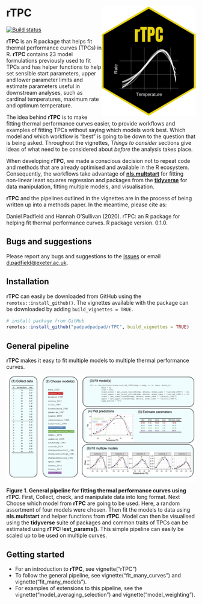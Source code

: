 
<!-- README.md is generated from README.Rmd. Please edit that file -->

# **rTPC** <img src="logo.png" width="250" align="right" />

<!-- badges: start -->

[![Build
status](https://travis-ci.org/padpadpadpad/rTPC.svg?branch=master)](https://travis-ci.org/padpadpadpad/rTPC)
<!-- badges: end -->

**rTPC** is an R package that helps fit thermal performance curves
(TPCs) in R. **rTPC** contains 23 model formulations previously used to
fit TPCs and has helper functions to help set sensible start parameters,
upper and lower parameter limits and estimate parameters useful in
downstream analyses, such as cardinal temperatures, maximum rate and
optimum temperature.

The idea behind **rTPC** is to make fitting thermal performance curves
easier, to provide workflows and examples of fitting TPCs without saying
which models work best. Which model and which workflow is “best” is
going to be down to the question that is being asked. Throughout the
vignettes, *Things to consider* sections give ideas of what need to be
considered about *before* the analysis takes place.

When developing **rTPC**, we made a conscious decision not to repeat
code and methods that are already optimised and available in the R
ecosystem. Consequently, the workflows take advantage of
[**nls.multstart**](https://github.com/padpadpadpad/nls.multstart) for
fitting non-linear least squares regression and packages from the
[**tidyverse**](https://www.tidyverse.org) for data manipulation,
fitting multiple models, and visualisation.

**rTPC** and the pipelines outlined in the vignettes are in the process
of being written up into a methods paper. In the meantime, please cite
as:

Daniel Padfield and Hannah O’Sullivan (2020). rTPC: an R package for
helping fit thermal performance curves. R package version. 0.1.0.

## Bugs and suggestions

Please report any bugs and suggestions to the
[Issues](https://github.com/padpadpadpad/rTPC/issues) or email
<d.padfield@exeter.ac.uk>.

## Installation

**rTPC** can easily be downloaded from GitHub using the
`remotes::install_github()`. The vignettes available with the package
can be downloaded by adding `build_vignettes = TRUE`.

``` r
# install package from GitHub
remotes::install_github("padpadpadpad/rTPC", build_vignettes = TRUE)
```

## General pipeline

**rTPC** makes it easy to fit multiple models to multiple thermal
performance curves.

<img src="man/figures/rTPC_pipeline.png" width="1000" align="center" />

**Figure 1. General pipeline for fitting thermal performance curves
using rTPC**. First, Collect, check, and manipulate data into long
format. Next Choose which model from **rTPC** are going to be used.
Here, a random assortment of four models were chosen. Then fit the
models to data using **nls.multstart** and helper functions from
**rTPC**. Model can then be visualised using the **tidyverse** suite of
packages and common traits of TPCs can be estimated using
**rTPC::est\_params()**. This simple pipeline can easily be scaled up to
be used on multiple curves.

## Getting started

  - For an introduction to **rTPC**, see vignette(“rTPC”)
  - To follow the general pipeline, see vignette(“fit\_many\_curves”)
    and vignette(“fit\_many\_models”).
  - For examples of extensions to this pipeline, see the
    vignette(“model\_averaging\_selection”) and
    vignette(“model\_weighting”).
